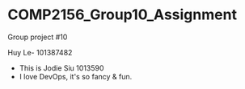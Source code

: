 # COMP2156_Group10_Assignment
Group project #10

Huy Le- 101387482

- This is Jodie Siu 1013590
- I love DevOps, it's so fancy & fun.



